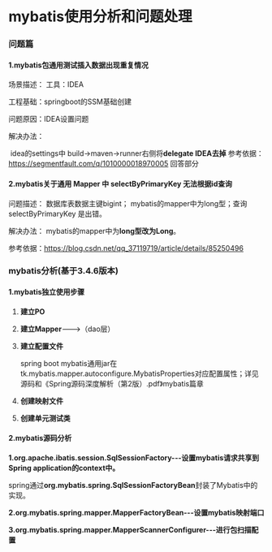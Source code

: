 # mybatis使用分析和问题处理

### 问题篇

#### 1.mybatis包通用测试插入数据出现重复情况

场景描述：
工具：IDEA

工程基础：springboot的SSM基础创建

问题原因：IDEA设置问题

解决办法：

​	idea的settings中 build->maven->runner右侧将**delegate IDEA去掉**
参考依据：https://segmentfault.com/q/1010000018970005 回答部分



####  2.mybatis关于通用 Mapper 中 selectByPrimaryKey 无法根据id查询

问题描述：
数据库表数据主键bigint；
mybatis的mapper中为long型；查询selectByPrimaryKey 是出错。

解决办法：
mybatis的mapper中为**long型改为Long**。

参考依据：https://blog.csdn.net/qq_37119719/article/details/85250496



### mybatis分析(基于3.4.6版本)

#### 1.mybatis独立使用步骤

1. **建立PO**

2. **建立Mapper**--->（dao层）

3. **建立配置文件**

   spring boot mybatis通用jar在tk.mybatis.mapper.autoconfigure.MybatisProperties对应配置属性；详见源码和《Spring源码深度解析（第2版）.pdf》mybatis篇章

4. **创建映射文件**

5. **创建单元测试类**



#### 2.mybatis源码分析

**1.org.apache.ibatis.session.SqlSessionFactory---设置mybatis请求共享到Spring application的context中。**

spring通过**org.mybatis.spring.SqlSessionFactoryBean**封装了Mybatis中的实现。



**2.org.mybatis.spring.mapper.MapperFactoryBean---设置mybatis映射端口**



**3.org.mybatis.spring.mapper.MapperScannerConfigurer---进行包扫描配置**











